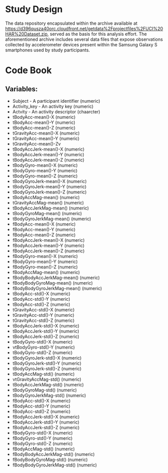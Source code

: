 # Study Design

The data repository encapsulated within the archive available at https://d396qusza40orc.cloudfront.net/getdata%2Fprojectfiles%2FUCI%20HAR%20Dataset.zip, served as the basis for this analysis effort.  The aforementioned archive includes several data files that expose observations collected by accelerometer devices present within the Samsung Galaxy S smartphones used by study participants.

# Code Book

## Variables: 

* Subject	- A participant identifier (numeric)
* Activity_key	- An activity key (numeric)
* Actvity	- An activity descriptor (chaarcter)
* tBodyAcc-mean()-X (numeric)
* tBodyAcc-mean()-Y (numeric)
* tBodyAcc-mean()-Z (numeric)
* tGravityAcc-mean()-X (numeric)
* tGravityAcc-mean()-Y (numeric)
* tGravityAcc-mean()-Zv
* tBodyAccJerk-mean()-X (numeric)
* tBodyAccJerk-mean()-Y (numeric)
* tBodyAccJerk-mean()-Z (numeric)
* tBodyGyro-mean()-X (numeric)
* tBodyGyro-mean()-Y (numeric)
* tBodyGyro-mean()-Z (numeric)
* tBodyGyroJerk-mean()-X (numeric)
* tBodyGyroJerk-mean()-Y (numeric)
* tBodyGyroJerk-mean()-Z (numeric)
* tBodyAccMag-mean() (numeric)
* tGravityAccMag-mean() (numeric)
* tBodyAccJerkMag-mean() (numeric)
* tBodyGyroMag-mean() (numeric)
* tBodyGyroJerkMag-mean() (numeric)
* fBodyAcc-mean()-X (numeric)
* fBodyAcc-mean()-Y (numeric)
* fBodyAcc-mean()-Z (numeric)
* fBodyAccJerk-mean()-X (numeric)
* fBodyAccJerk-mean()-Y (numeric)
* fBodyAccJerk-mean()-Z (numeric)
* fBodyGyro-mean()-X (numeric)
* fBodyGyro-mean()-Y (numeric)
* fBodyGyro-mean()-Z (numeric)
* fBodyAccMag-mean() (numeric)
* fBodyBodyAccJerkMag-mean() (numeric)
* fBodyBodyGyroMag-mean() (numeric)
* fBodyBodyGyroJerkMag-mean() (numeric)
* tBodyAcc-std()-X (numeric)
* tBodyAcc-std()-Y (numeric)
* tBodyAcc-std()-Z (numeric)
* tGravityAcc-std()-X (numeric)
* tGravityAcc-std()-Y (numeric)
* tGravityAcc-std()-Z (numeric)
* tBodyAccJerk-std()-X (numeric)
* tBodyAccJerk-std()-Y (numeric)
* tBodyAccJerk-std()-Z (numeric)
* tBodyGyro-std()-X (numeric)
* vtBodyGyro-std()-Y (numeric)
* tBodyGyro-std()-Z (numeric)
* tBodyGyroJerk-std()-X (numeric)
* tBodyGyroJerk-std()-Y (numeric)
* tBodyGyroJerk-std()-Z (numeric)
* tBodyAccMag-std() (numeric)
* vtGravityAccMag-std() (numeric)
* tBodyAccJerkMag-std() (numeric)
* tBodyGyroMag-std() (numeric)
* tBodyGyroJerkMag-std() (numeric)
* fBodyAcc-std()-X (numeric)
* fBodyAcc-std()-Y (numeric)
* fBodyAcc-std()-Z (numeric)
* fBodyAccJerk-std()-X (numeric)
* fBodyAccJerk-std()-Y (numeric)
* fBodyAccJerk-std()-Z (numeric)
* fBodyGyro-std()-X (numeric)
* fBodyGyro-std()-Y (numeric)
* fBodyGyro-std()-Z (numeric)
* fBodyAccMag-std() (numeric)
* fBodyBodyAccJerkMag-std() (numeric)
* fBodyBodyGyroMag-std() (numeric)
* fBodyBodyGyroJerkMag-std() (numeric)
